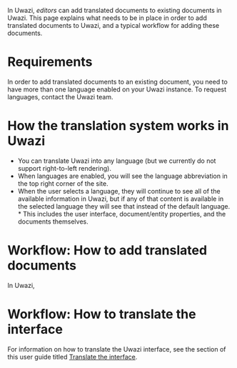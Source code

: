 In Uwazi, _editors_ can add translated documents to existing documents in Uwazi. This page explains what needs to be in place in order to add translated documents to Uwazi, and a typical workflow for adding these documents. 

# Requirements
In order to add translated documents to an existing document, you need to have more than one language enabled on your Uwazi instance. To request languages, contact the Uwazi team.

# How the translation system works in Uwazi
* You can translate Uwazi into any language (but we currently do not support right-to-left rendering). 
* When languages are enabled, you will see the language abbreviation in the top right corner of the site. 
* When the user selects a language, they will continue to see all of the available information in Uwazi, but if any of that content is available in the selected language they will see that instead of the default language. * This includes the user interface, document/entity properties, and the documents themselves. 

# Workflow: How to add translated documents
In Uwazi, 

# Workflow: How to translate the interface
For information on how to translate the Uwazi interface, see the section of this user guide titled [Translate the interface](https://github.com/huridocs/uwazi/wiki/Translate-the-interface).
